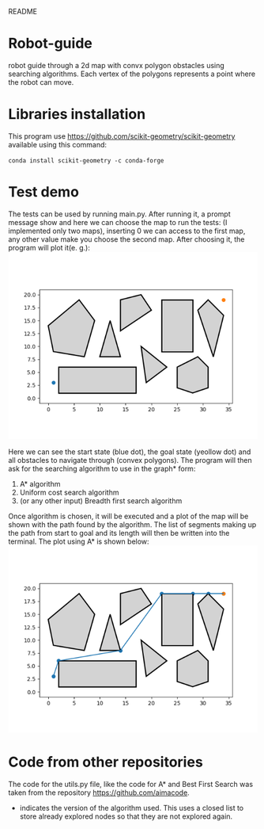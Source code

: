 README

# Robot-guide
robot guide through a 2d map with convx polygon obstacles using searching algorithms. Each vertex of the polygons represents a point where the robot can move.

# Libraries installation
This program use  https://github.com/scikit-geometry/scikit-geometry available using this command:

`conda install scikit-geometry -c conda-forge`

# Test demo
The tests can be used by running main.py. After running it, a prompt message show and here we can choose the map to run the tests: (I implemented only two maps), inserting 0 we can access to the first map, any other value make you choose the second map. After choosing it, the program will plot it(e. g.):
![Figure_1.png](Figure_1.png)

Here we can see the start state (blue dot), the goal state (yeollow dot) and all obstacles to navigate through (convex polygons). The program will then ask for the searching algorithm to use in the graph* form:
1. A* algorithm
2. Uniform cost search algorithm
3. (or any other input) Breadth first search algorithm

 Once algorithm is chosen, it will be executed and a plot of the map will be shown with the path found by the algorithm. The list of segments making up the path from start to goal and its length will then be written into the terminal. 
The plot using A* is shown below:
![Figure_2.png](Figure_2.png)

# Code from other repositories
The code for the utils.py file, like the code for A* and Best First Search was taken from the repository https://github.com/aimacode.

* indicates the version of the algorithm used. This uses a closed list to store already explored nodes so that they are not explored again.
